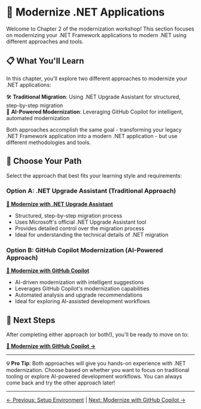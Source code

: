 # 🔄 Modernize .NET Applications

Welcome to Chapter 2 of the modernization workshop! This section focuses on modernizing your .NET Framework applications to modern .NET using different approaches and tools.

## 📋 What You'll Learn

In this chapter, you'll explore two different approaches to modernize your .NET applications:

🛠️ **Traditional Migration**: Using .NET Upgrade Assistant for structured, step-by-step migration  
🤖 **AI-Powered Modernization**: Leveraging GitHub Copilot for intelligent, automated modernization  

Both approaches accomplish the same goal - transforming your legacy .NET Framework application into a modern .NET application - but use different methodologies and tools.

## 🚀 Choose Your Path

Select the approach that best fits your learning style and requirements:

### Option A: .NET Upgrade Assistant (Traditional Approach)
**[🔄 Modernize with .NET Upgrade Assistant](./2-modernize-with-dotnet-upgrade-assistant/README.md)**

- Structured, step-by-step migration process
- Uses Microsoft's official .NET Upgrade Assistant tool
- Provides detailed control over the migration process
- Ideal for understanding the technical details of .NET migration

### Option B: GitHub Copilot Modernization (AI-Powered Approach)
**[🤖 Modernize with GitHub Copilot](./2b-modernize-with-ghcp-modernization-app/README.md)**

- AI-driven modernization with intelligent suggestions
- Leverages GitHub Copilot's modernization capabilities
- Automated analysis and upgrade recommendations
- Ideal for exploring AI-assisted development workflows

## 🎯 Next Steps

After completing either approach (or both!), you'll be ready to move on to:

**[🤖 Modernize with GitHub Copilot →](../3-modernize-with-github-copilot/README.md)**

---

**💡 Pro Tip**: Both approaches will give you hands-on experience with .NET modernization. Choose based on whether you want to focus on traditional tooling or explore AI-powered development workflows. You can always come back and try the other approach later!

---
[← Previous: Setup Environment](../1-setup-your-environment/README.md) | [Next: Modernize with GitHub Copilot →](../3-modernize-with-github-copilot/README.md)